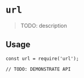 # `url`

> TODO: description

## Usage

```
const url = require('url');

// TODO: DEMONSTRATE API
```
